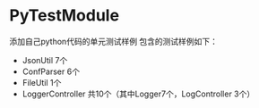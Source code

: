 # PyTestModule
添加自己python代码的单元测试样例
包含的测试样例如下：
- JsonUtil  7个
- ConfParser 6个
- FileUtil  1个
- LoggerController 共10个（其中Logger7个，LogController 3个）